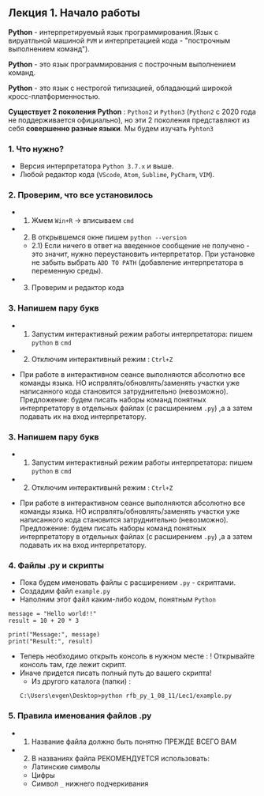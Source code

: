 ## Лекция 1. Начало работы

**Python** - интерпретируемый язык программирования.(Язык с вируатльной машиной `PVM` и интерпретацией кода - "построчным выполнением команд").

**Python** - это язык программирования с построчным выполнением команд.

**Python** - это язык с нестрогой типизацией, обладающий широкой кросс-платформенностью.

**Cуществует 2 поколения Python** : `Python2` и `Python3` (`Python2` с 2020 года не поддерживается официально), но эти 2 поколения представляют из себя **совершенно разные языки**. Мы будем изучать `Pyhton3`


### 1. Что нужно? 
* Версия интерпретатора `Python 3.7.x` и выше.
* Любой редактор кода (`VScode`, `Atom`, `Sublime`, `PyCharm`, `VIM`).


### 2. Проверим, что все установилось
* 1) Жмем `Win+R` -> вписываем `cmd`
* 2) В открывшемся окне пишем `python --version`
    * 2.1) Если ничего в ответ на введенное сообщение не получено - это значит, нужно переустановить интерпретатор. При установке не забыть выбрать `ADD TO PATH` (добавление интерпретатора в переменную среды).

* 3) Проверим и редактор кода


### 3. Напишем пару букв
* 1) Запустим интерактивный режим работы интерпретатора: пишем  `python` в `cmd`
* 2) Отключим интерактивный режим : `Ctrl+Z`

* При работе в интерактивном сеансе выполняются абсолютно все команды языка. НО испрвлять/обновлять/заменять участки уже написанного кода становится затруднительно (невозможно). Предложение: будем писать наборы команд понятных интерпретатору в отдельных файлах (с расширением `.py`) ,а а затем подавать их на вход интерпретатору.

### 3. Напишем пару букв
* 1) Запустим интерактивный режим работы интерпретатора: пишем  `python` в `cmd`
* 2) Отключим интерактивынй режим : `Ctrl+Z`

* При работе в интерактивном сеансе выполняются абсолютно все команды языка. НО испрвлять/обновлять/заменять участки уже написанного кода становится затруднительно (невозможно). Предложение: будем писать наборы команд понятных интерпретатору в отдельных файлах (с расширением `.py`) ,а а затем подавать их на вход интерпретатору.


### 4. Файлы .py и скрипты
* Пока будем именовать файлы с расширением `.py` - скриптами.
* Создадим файл `example.py`
* Наполним этот файл каким-либо кодом, понятным `Python`
```
message = "Hello world!!"
result = 10 + 20 * 3

print("Message:", message)
print("Result:", result)
```
* Теперь необходимо открыть консоль в нужном месте : ! Открывайте консоль там, где лежит скрипт. 
* Иначе придется писать полный путь до вашего скрипта!
    * Из другого каталога (папки) :
    ```
    C:\Users\evgen\Desktop>python rfb_py_1_08_11/Lec1/example.py
    ```

### 5. Правила именования файлов .py
* 1) Название файла должно быть понятно ПРЕЖДЕ ВСЕГО ВАМ
* 2) В названиях файла РЕКОМЕНДУЕТСЯ использовать:
    * Латинские символы
    * Цифры
    * Символ `_` нижнего подчеркивания










